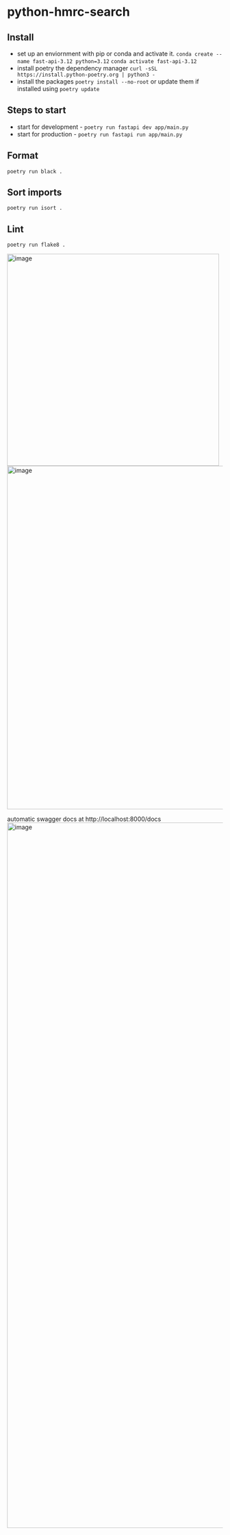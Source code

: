 # python-hmrc-search

## Install

- set up an enviornment with pip or conda and activate it.
  `conda create --name fast-api-3.12 python=3.12`
  `conda activate fast-api-3.12`
- install poetry the dependency manager `curl -sSL https://install.python-poetry.org | python3 -`
- install the packages `poetry install --no-root` or update them if installed using `poetry update`

## Steps to start

- start for development - `poetry run fastapi dev app/main.py`
- start for production - `poetry run fastapi run app/main.py`

## Format

`poetry run black .`

## Sort imports

`poetry run isort .`

## Lint

`poetry run flake8 .`

<img width="495" alt="image" src="https://github.com/user-attachments/assets/4a5fa7a5-0c20-480e-8f15-00dfd9c72b2e" />
<img width="802" alt="image" src="https://github.com/user-attachments/assets/5d3dc009-9dce-41bd-b4c9-c660a7c594ad" />

automatic swagger docs at http://localhost:8000/docs
<img width="1647" alt="image" src="https://github.com/user-attachments/assets/0e79bfd9-6cbc-454e-8b82-476e60ed887f" />
